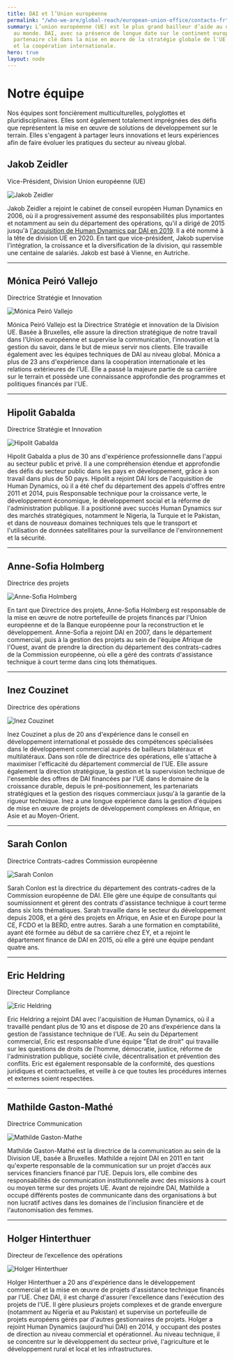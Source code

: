 ```yaml
---
title: DAI et l’Union européenne
permalink: "/who-we-are/global-reach/european-union-office/contacts-fr"
summary: L’union européenne (UE) est le plus grand bailleur d’aide au développement
  au monde. DAI, avec sa présence de longue date sur le continent européen, est un
  partenaire clé dans la mise en œuvre de la stratégie globale de l'UE pour le développement
  et la coopération internationale.
hero: true
layout: node
---
```


# Notre équipe

Nos équipes sont foncièrement multiculturelles, polyglottes et pluridisciplinaires. Elles sont également totalement imprégnées des défis que représentent la mise en œuvre de solutions de développement sur le terrain. Elles s'engagent à partager leurs innovations et leurs expériences afin de faire évoluer les pratiques du secteur au niveau global.

<div class="contact">
  <h2>Jakob Zeidler</h2><p>Vice-Président, Division Union européenne (UE)</p>
  <div class="contact-image">
    <img src="/uploads/europe-jakob.jpg" alt="Jakob Zeidler">
  </div>
  <div class="contact-summary">
    <p>Jakob Zeidler a rejoint le cabinet de conseil européen Human Dynamics en 2006, où il a progressivement assumé des responsabilités plus importantes et notamment au sein du département des opérations, qu'il a dirigé de 2015 jusqu'à <a href="/news/dai-acquires-leading-european-development-consultancy-human-dynamics">l'acquisition de Human Dynamics par DAI en 2019</a>. Il a été nommé à la tête de division UE en 2020. En tant que vice-président, Jakob supervise l'intégration, la croissance et la diversification de la division, qui rassemble une centaine de salariés. Jakob est basé à Vienne, en Autriche. 
</p>
  </div>
</div>
<hr>

<div class="contact">
  <h2>Mónica Peiró Vallejo</h2><p>Directrice Stratégie et Innovation</p>
  <div class="contact-image">
    <img src="/uploads/europe-monica.jpg" alt="Mónica Peiró Vallejo">
  </div>
  <div class="contact-summary">
    <p>Mónica Peiró Vallejo est la Directrice Stratégie et innovation de la Division UE. Basée à Bruxelles, elle assure la direction stratégique de notre travail dans l'Union européenne et supervise la communication, l’innovation et la gestion du savoir, dans le but de mieux servir nos clients. Elle travaille également avec les équipes techniques de DAI au niveau global. Mónica a plus de 23 ans d'expérience dans la coopération internationale et les relations extérieures de l’UE. Elle a passé la majeure partie de sa carrière sur le terrain et possède une connaissance approfondie des programmes et politiques financés par l'UE.
</p>
  </div>
</div>
<hr>

<div class="contact">
  <h2>Hipolit Gabalda</h2><p>Directrice Stratégie et Innovation</p>
  <div class="contact-image">
    <img src="/uploads/europe-hipolit.jpg" alt="Hipolit Gabalda">
  </div>
  <div class="contact-summary">
    <p>Hipolit Gabalda a plus de 30 ans d'expérience professionnelle dans l'appui au secteur public et privé. Il a une compréhension étendue et approfondie des défis du secteur public dans les pays en développement, grâce à son travail dans plus de 50 pays. Hipolit a rejoint DAI lors de l'acquisition de Human Dynamics, où il a été chef du département des appels d'offres entre 2011 et 2014, puis Responsable technique pour la croissance verte, le développement économique, le développement social et la réforme de l'administration publique. Il a positionné avec succès Human Dynamics sur des marchés stratégiques, notamment le Nigeria, la Turquie et le Pakistan, et dans de nouveaux domaines techniques tels que le transport et l'utilisation de données satellitaires pour la surveillance de l'environnement et la sécurité.
</p>
  </div>
</div>
<hr>

<div class="contact">
  <h2>Anne-Sofia Holmberg</h2><p>Directrice des projets</p>
  <div class="contact-image">
    <img src="https://assetify-dai.com/contacts/anne-sofia-holmberg.jpg" alt="Anne-Sofia Holmberg">
  </div>
  <div class="contact-summary">
    <p>En tant que Directrice des projets, Anne-Sofia Holmberg est responsable de la mise en œuvre de notre portefeuille de projets financés par l'Union européenne et de la Banque européenne pour la reconstruction et le développement. Anne-Sofia a rejoint DAI en 2007, dans le département commercial, puis à la gestion des projets au sein de l'équipe Afrique de l'Ouest, avant de prendre la direction du département des contrats-cadres de la Commission européenne, où elle a géré des contrats d'assistance technique à court terme dans cinq lots thématiques.
</p>
  </div>
</div>
<hr>

<div class="contact">
  <h2>Inez Couzinet</h2><p>Directrice des opérations</p>
  <div class="contact-image">
    <img src="/uploads/InezCouzinetPortal.jpg" alt="Inez Couzinet">
  </div>
  <div class="contact-summary">
    <p>Inez Couzinet a plus de 20 ans d'expérience dans le conseil en développement international et possède des compétences spécialisées dans le développement commercial auprès de bailleurs bilatéraux et multilatéraux. Dans son rôle de directrice des opérations, elle s'attache à maximiser l'efficacité du département commercial de l'UE. Elle assure également la direction stratégique, la gestion et la supervision technique de l'ensemble des offres de DAI financées par l'UE dans le domaine de la croissance durable, depuis le pré-positionnement, les partenariats stratégiques et la gestion des risques commerciaux jusqu'à la garantie de la rigueur technique. Inez a une longue expérience dans la gestion d'équipes de mise en œuvre de projets de développement complexes en Afrique, en Asie et au Moyen-Orient.
</p>
  </div>
</div>
<hr>

<div class="contact">
  <h2>Sarah Conlon</h2><p>Directrice Contrats-cadres Commission européenne</p>
  <div class="contact-image">
    <img src="/uploads/sarah-1a2a23.jpg" alt="Sarah Conlon">
  </div>
  <div class="contact-summary">
    <p>Sarah Conlon est la directrice du département des contrats-cadres de la Commission européenne de DAI. Elle gère une équipe de consultants qui soumissionnent et gèrent des contrats d'assistance technique à court terme dans six lots thématiques. Sarah travaille dans le secteur du développement depuis 2008, et a géré des projets en Afrique, en Asie et en Europe pour la CE, FCDO et la BERD, entre autres. Sarah a une formation en comptabilité, ayant été formée au début de sa carrière chez EY, et a rejoint le département finance de DAI en 2015, où elle a géré une équipe pendant quatre ans.
</p>
  </div>
</div>
<hr>

<div class="contact">
  <h2>Eric Heldring</h2><p>Directeur Compliance</p>
  <div class="contact-image">
    <img src="/uploads/europe-heldring.jpg" alt="Eric Heldring">
  </div>
  <div class="contact-summary">
    <p>Eric Heldring a rejoint DAI avec l'acquisition de Human Dynamics, où il a travaillé pendant plus de 10 ans et dispose de 20 ans d’expérience dans la gestion de l’assistance technique de l’UE. Au sein du Département commercial, Eric est responsable d’une équipe "État de droit" qui travaille sur les questions de droits de l'homme, démocratie, justice, réforme de l'administration publique, société civile, décentralisation et prévention des conflits. Eric est également responsable de la conformité, des questions juridiques et contractuelles, et veille à ce que toutes les procédures internes et externes soient respectées.
</p>
  </div>
</div>
<hr>

<div class="contact">
  <h2>Mathilde Gaston-Mathé</h2><p>Directrice Communication </p>
  <div class="contact-image">
    <img src="/uploads/mathilde.jpg" alt="Mathilde Gaston-Mathe">
  </div>
  <div class="contact-summary">
    <p>Mathilde Gaston-Mathé est la directrice de la communication au sein de la Division UE, basée à Bruxelles. Mathilde a rejoint DAI en 2011 en tant qu'experte responsable de la communication sur un projet d’accès aux services financiers financé par l’UE. Depuis lors, elle combine des responsabilités de communication institutionnelle avec des missions à court ou moyen terme sur des projets UE. Avant de rejoindre DAI, Mathilde a occupé différents postes de communicante dans des organisations à but non lucratif actives dans les domaines de l'inclusion financière et de l'autonomisation des femmes.
</p>
  </div>
</div>
<hr>

<div class="contact">
  <h2>Holger Hinterthuer</h2><p>Directeur de l’excellence des opérations</p>
  <div class="contact-image">
    <img src="/uploads/Holger%20Hinterthuer2.jpg" alt="Holger Hinterthuer">
  </div>
  <div class="contact-summary">
    <p>Holger Hinterthuer a 20 ans d'expérience dans le développement commercial et la mise en œuvre de projets d'assistance technique financés par l'UE. Chez DAI, il est chargé d'assurer l'excellence dans l'exécution des projets de l'UE. Il gère plusieurs projets complexes et de grande envergure (notamment au Nigeria et au Pakistan) et supervise un portefeuille de projets européens gérés par d'autres gestionnaires de projets. Holger a rejoint Human Dynamics (aujourd'hui DAI) en 2014, y occupant des postes de direction au niveau commercial et opérationnel. Au niveau technique, il se concentre sur le développement du secteur privé, l'agriculture et le développement rural et local et les infrastructures.
</p>
  </div>
</div>